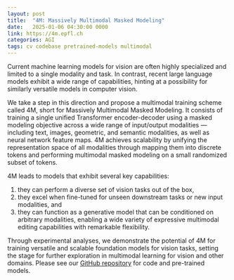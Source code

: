 ```yaml
---
layout: post
title:  "4M: Massively Multimodal Masked Modeling"
date:   2025-01-06 04:30:00 0000
link: https://4m.epfl.ch
categories: AGI
tags: cv codebase pretrained-models multimodal
---
```


Current machine learning models for vision are often highly specialized and limited to a single modality and task. In contrast, recent large language models exhibit a wide range of capabilities, hinting at a possibility for similarly versatile models in computer vision.

We take a step in this direction and propose a multimodal training scheme called 4M, short for Massively Multimodal Masked Modeling. It consists of training a single unified Transformer encoder-decoder using a masked modeling objective across a wide range of input/output modalities — including text, images, geometric, and semantic modalities, as well as neural network feature maps. 4M achieves scalability by unifying the representation space of all modalities through mapping them into discrete tokens and performing multimodal masked modeling on a small randomized subset of tokens.

4M leads to models that exhibit several key capabilities:
1. they can perform a diverse set of vision tasks out of the box,
2. they excel when fine-tuned for unseen downstream tasks or new input modalities, and
3. they can function as a generative model that can be conditioned on arbitrary modalities, enabling a wide variety of expressive multimodal editing capabilities with remarkable flexibility.

Through experimental analyses, we demonstrate the potential of 4M for training versatile and scalable foundation models for vision tasks, setting the stage for further exploration in multimodal learning for vision and other domains. Please see our [GitHub repository](https://github.com/apple/ml-4m/) for code and pre-trained models.